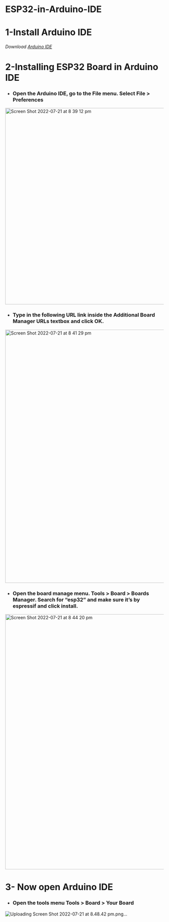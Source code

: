 # ESP32-in-Arduino-IDE
# 1-Install Arduino IDE
###### Download [Arduino IDE](https://www.arduino.cc/en/software)

# 2-Installing ESP32 Board in Arduino IDE
 - ###   Open the Arduino IDE, go to the File menu. Select File > Preferences
<img width="623" alt="Screen Shot 2022-07-21 at 8 39 12 pm" src="https://user-images.githubusercontent.com/98902283/180285892-8e1d8dfe-6e74-4983-b66d-f1db82c9c587.png">


- ### Type in the following URL link inside the Additional Board Manager URLs textbox and click OK.
<img width="803" alt="Screen Shot 2022-07-21 at 8 41 29 pm" src="https://user-images.githubusercontent.com/98902283/180286791-5cff5456-7940-4580-aece-b6cfb9dedd23.png">


- ###  Open the board manage menu. Tools > Board > Boards Manager. Search for “esp32” and make sure it’s by espressif and click install.

<img width="809" alt="Screen Shot 2022-07-21 at 8 44 20 pm" src="https://user-images.githubusercontent.com/98902283/180286929-ea7cc661-b2e9-48a2-9f0f-d6a3c9507028.png">


# 3- Now open Arduino IDE 

- ### Open the tools menu Tools > Board > Your Board
 ![Uploading Screen Shot 2022-07-21 at 8.48.42 pm.png…]()
